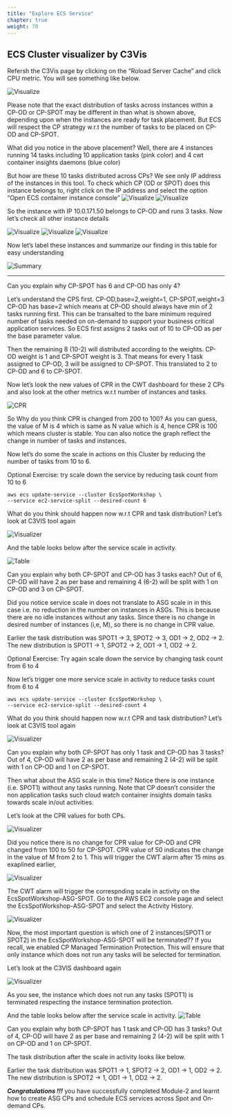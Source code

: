 ```yaml
---
title: "Explore ECS Service"
chapter: true
weight: 70
---
```


ECS Cluster visualizer by C3Vis
---


Refersh the C3Vis page by clicking on the “Roload Server Cache” and click CPU metric. You will see something like below.

![Visualize](/images/ecs-spot-capacity-providers/cp13.png)

Please note that the exact distribution of tasks across instances within a CP-OD or CP-SPOT may be different in than what is shown above, depending upon when the instances are ready for task placement. 
But ECS will respect the CP strategy w.r.t  the number of tasks to be placed on CP-OD and CP-SPOT.

What did you notice in the above placement? Well, there are 4 instances running 14 tasks including 10 application tasks (pink color) and 4 cwt container insights daemons (blue color)

But how are these 10 tasks distributed across CPs?  We see only IP address of the instances in this tool. To check which CP (OD or SPOT) does this instance belongs to,  right click on the IP address and select the option “Open ECS container instance console”
![Visualize](/images/ecs-spot-capacity-providers/cp16.png)
![Visualize](/images/ecs-spot-capacity-providers/cp17.png)

So the instance with IP 10.0.171.50 belongs to CP-OD and runs 3 tasks. Now let’s check all other instance details

![Visualize](/images/ecs-spot-capacity-providers/cp18.png)
![Visualize](/images/ecs-spot-capacity-providers/cp20.png)
![Visualize](/images/ecs-spot-capacity-providers/cp21.png)

Now let’s label these instances and summarize our finding in this table for easy understanding  

![Summary](/images/ecs-spot-capacity-providers/summary.png)


------

Can you explain why CP-SPOT has 6 and CP-OD has only 4? 

Let’s understand the CPS first. CP-OD,base=2,weight=1, CP-SPOT,weight=3
CP-OD has base=2 which means at CP-OD should always have min of 2 tasks running first. This can be transalted to the bare minimum required number of tasks needed on on-demand to support your business critical application services.  So ECS first assigns 2 tasks out of 10 to CP-OD as per the base parameter value.

Then the remaining 8 (10-2) will distributed according to the weights. CP-OD weight is 1 and CP-SPOT weight is 3.  That means for every 1 task assigned to CP-OD, 3 will be assigned to CP-SPOT. This translated to 2 to CP-OD and 6 to CP-SPOT.


Now let’s look the new values of CPR in the CWT dashboard for these 2 CPs and also look at the other metrics w.r.t number of instances and tasks.

![CPR](/images/ecs-spot-capacity-providers/cp24.png)

So Why do you think CPR is changed from 200 to 100?  As you can guess, the value of M is 4 which is same as N value which is 4, hence CPR is 100 which means cluster is stable.  You can also notice the graph reflect the change in number of tasks and instances.


Now let’s do some the scale in actions on this Cluster by reducing the number of tasks from 10 to 6.

Optional Exercise:
try scale down the service by reducing task count from 10 to 6

```
aws ecs update-service --cluster EcsSpotWorkshop \
--service ec2-service-split --desired-count 6
```

What do you think should happen now w.r.t CPR and task distribution? Let’s look at C3VIS tool again

![Visualizer](/images/ecs-spot-capacity-providers/cp25.png)

And the table looks below after the service scale in activity. 


![Table](/images/ecs-spot-capacity-providers/table2.png)
				

Can you explain why both CP-SPOT and CP-OD has 3 tasks each?
Out of 6, CP-OD will have 2 as per base and remaining 4 (6-2) will be split with 1 on CP-OD and 3 on CP-SPOT. 

Did you notice service scale in does not translate to ASG scale in in this case i.e. no reduction in the number on instances in ASGs. This is because there are no idle instances without any tasks. Since there is no change in desired number of instances (i,e, M), so there is no change in CPR value.

Earlier the task distribution was SPOT1 → 3, SPOT2 → 3, OD1 → 2, OD2 → 2. 
The new distribution is           SPOT1 → 1, SPOT2 → 2, OD1 → 1, OD2 → 2. 

Optional Exercise:
Try again scale down the service by changing task count from 6 to 4

Now let’s trigger one more service scale in activity to reduce tasks count from 6 to 4

```
aws ecs update-service --cluster EcsSpotWorkshop \
--service ec2-service-split --desired-count 4
```

What do you think should happen now w.r.t CPR and task distribution? Let’s look at C3VIS tool again

![Visualizer](/images/ecs-spot-capacity-providers/cp27.png)

Can you explain why both CP-SPOT has only 1 task and CP-OD has 3 tasks?
Out of 4, CP-OD will have 2 as per base and remaining 2 (4-2) will be split with 1 on CP-OD and 1 on CP-SPOT. 

Then what about the ASG scale in this time? Notice there is one instance (i.e. SPOT1) without any tasks running. Note that CP doesn’t consider the non application tasks such cloud watch container insights domain tasks towards scale in/out activities.

Let’s look at the CPR values for both CPs.

![Visualizer](/images/ecs-spot-capacity-providers/cp28.png)

Did you notice there is no change for CPR value for CP-OD and CPR changed from 100 to 50 for CP-SPOT. CPR value of 50 indicates the change in the value of M from 2 to 1.  This will trigger the CWT alarm after 15 mins as exaplined earlier,

![Visualizer](/images/ecs-spot-capacity-providers/cp38.png)

The CWT alarm will trigger the correspnding scale in activity on the EcsSpotWorkshop-ASG-SPOT. Go to the AWS EC2 console page and select the EcsSpotWorkshop-ASG-SPOT and select the Activity History.

![Visualizer](/images/ecs-spot-capacity-providers/cp40.png)


Now, the most important question is which one of 2 instances(SPOT1 or SPOT2) in the EcsSpotWorkshop-ASG-SPOT will be terminated?? If you recall, we enabled CP Managed Termination Protection. This will ensure that only instance which does not run any tasks will be selected for termination.

Let’s look at the C3VIS dashboard again

![Visualizer](/images/ecs-spot-capacity-providers/cp43.png)

As you see, the instance which does not run any tasks (SPOT1) is terminated respecting the instance termination protection.

And the table looks below after the service scale in activity. 
![Table](/images/ecs-spot-capacity-providers/table3.png)

Can you explain why both CP-SPOT has 1 task and CP-OD has 3 tasks?
Out of 4, CP-OD will have 2 as per base and remaining 2 (4-2) will be split with 1 on CP-OD and 1 on CP-SPOT. 

The task distribution after the scale in activity looks like below.

Earlier the task distribution was SPOT1 → 1, SPOT2 → 2, OD1 → 1, OD2 → 2. 
The new distribution is           SPOT2 → 1, OD1 → 1, OD2 → 2. 

***Congratulations !!!*** you have successfully completed Module-2 and learnt how to create ASG CPs and schedule ECS services across Spot and On-demand CPs.

